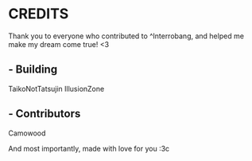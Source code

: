 # CREDITS
Thank you to everyone who contributed to ^Interrobang, and helped me make my dream come true! <3

## - Building
TaikoNotTatsujin
IllusionZone

## - Contributors
Camowood

And most importantly, made with love for you :3c